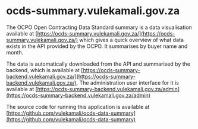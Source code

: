 # ocds-summary.vulekamali.gov.za

The OCPO Open Contracting Data Standard summary is a data visualisation available at [https://ocds-summary.vulekamali.gov.za/](https://ocds-summary.vulekamali.gov.za/) which gives a quick overview of what data exists in the API provided by the OCPO. It summarises by buyer name and month.

The data is automatically downloaded from the API and summarised by the backend, which is available at [https://ocds-summary-backend.vulekamali.gov.za/](https://ocds-summary-backend.vulekamali.gov.za/). The administration user interface for it is available at [https://ocds-summary-backend.vulekamali.gov.za/admin](https://ocds-summary-backend.vulekamali.gov.za/admin)

The source code for running this application is available at [https://github.com/vulekamali/ocds-data-summary](https://github.com/vulekamali/ocds-data-summary)
